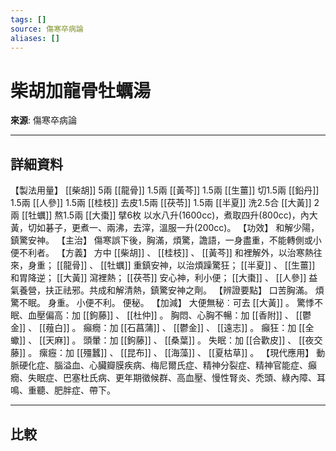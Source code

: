 ```yaml
---
tags: []
source: 傷寒卒病論
aliases: []
---
```


# 柴胡加龍骨牡蠣湯

**來源**: 傷寒卒病論  

---

## 詳細資料
【製法用量】 [[柴胡]] 5兩 [[龍骨]] 1.5兩 [[黃芩]] 1.5兩 [[生薑]] 切1.5兩 [[鉛丹]] 1.5兩 [[人參]] 1.5兩 [[桂枝]] 去皮1.5兩 [[茯苓]] 1.5兩 [[半夏]] 洗2.5合 [[大黃]] 2兩 [[牡蠣]] 熬1.5兩 [[大棗]] 擘6枚
以水八升(1600cc)，煮取四升(800cc)，內大黃，切如碁子，更煮一、兩沸，去滓，溫服一升(200cc)。
【功效】
和解少陽，鎮驚安神。
【主治】
傷寒誤下後，胸滿，煩驚，譫語，一身盡重，不能轉側或小便不利者。
【方義】
方中 [[柴胡]] 、 [[桂枝]] 、 [[黃芩]] 和裡解外，以治寒熱往來，身重； [[龍骨]] 、 [[牡蠣]] 重鎮安神，以治煩躁驚狂； [[半夏]] 、 [[生薑]] 和胃降逆； [[大黃]] 瀉裡熱； [[茯苓]] 安心神，利小便； [[大棗]] 、 [[人參]] 益氣養營，扶正祛邪。共成和解清熱，鎮驚安神之劑。
【辨證要點】
口苦胸滿。
煩驚不眠。
身重。
小便不利。
便秘。
【加減】
大便無秘︰可去 [[大黃]] 。
驚悸不眠、血壓偏高：加 [[鉤藤]] 、 [[杜仲]] 。
胸悶、心胸不暢：加 [[香附]] 、 [[鬱金]] 、 [[薤白]] 。
癲癇：加 [[石菖蒲]] 、 [[鬱金]] 、 [[遠志]] 。
癲狂：加 [[全蠍]] 、 [[天麻]] 。
頭暈：加 [[鉤藤]] 、 [[桑葉]] 。
失眠：加 [[合歡皮]] 、 [[夜交藤]] 。
瘰癧：加 [[殭蠶]] 、 [[昆布]] 、 [[海藻]] 、 [[夏枯草]] 。
【現代應用】
動脈硬化症、腦溢血、心臟瓣膜疾病、梅尼爾氏症、精神分裂症、精神官能症、癲癇、失眠症、巴塞杜氏病、更年期徵候群、高血壓、慢性腎炎、禿頭、綠內障、耳鳴、重聽、肥胖症、帶下。

---

## 比較
